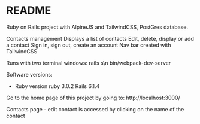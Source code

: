 # README

Ruby on Rails project with AlpineJS and TailwindCSS, PostGres database.

Contacts management
Displays a list of contacts
Edit, delete, display or add a contact
Sign in, sign out, create an account
Nav bar created with TailwindCSS

Runs with two terminal windows:
rails s\n
bin/webpack-dev-server

Software versions:

- Ruby version
  ruby 3.0.2
  Rails 6.1.4

Go to the home page of this project by going to:
http://localhost:3000/

Contacts page - edit contact is accessed by clicking on the name of the contact
